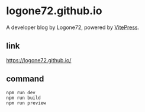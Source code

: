 # logone72.github.io

A developer blog by Logone72, powered by [VitePress](https://vitepress.dev/).

## link

https://logone72.github.io/


## command 

```
npm run dev
npm run build
npm run preview
```

